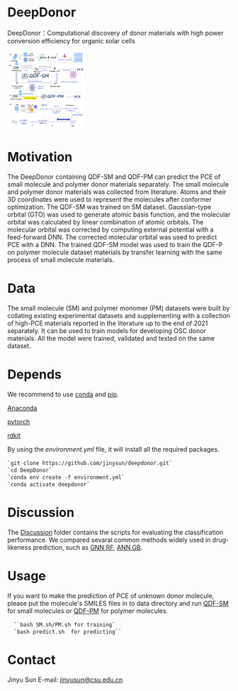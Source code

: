 # DeepDonor

DeepDonor：Computational discovery of donor materials with high power conversion efficiency for organic solar cells

<img src="https://github.com/JinYSun/DeepDonor/blob/main/cover.jpg" alt="cover" style="zoom:25%;" />



# Motivation

The DeepDonor containing QDF-SM and QDF-PM can predict the PCE of small molecule and polymer donor materials separately. 
 The small molecule and polymer donor materials  was collected from literature. Atoms and their 3D coordinates were used to represent the molecules after conformer optimization. The QDF-SM was trained on SM dataset. Gaussian-type orbital (GTO) was used to generate atomic basis function, and the molecular orbital was calculated by linear combination of atomic orbitals. The molecular orbital was corrected by computing external potential with a feed-forward DNN. The corrected molecular orbital was used to predict PCE with a DNN. The trained QDF-SM model was used to train the QDF-P on polymer molecule dataset materials by transfer learning with the same process of small molecule materials.

# Data

The small molecule (SM) and polymer monomer (PM) datasets were built by collating existing experimental datasets and supplementing with a collection of high-PCE materials reported in the literature up to the end of 2021 separately. It can be used to train models for developing OSC donor materials. All the model were trained, validated and tested on the same dataset.

# Depends

We recommend to use [conda](https://conda.io/docs/user-guide/install/download.html) and [pip](https://pypi.org/project/pip/).

[Anaconda](https://www.anaconda.com/)

[pytorch](https://pytorch.org/)

[rdkit](https://rdkit.org/)

By using the *environment.yml* file, it will install all the required packages.

```
`git clone https://github.com/jinysun/deepdonor.git`
`cd DeepDonor`
`conda env create -f environment.yml`
`conda activate deepdonor`
```



# Discussion

The [Discussion](https://github.com/JinYSun/DeepDonor/tree/main/discussion) folder contains the scripts for evaluating the classification performance.  We compared sevaral common methods widely used in drug-likeness prediction, such as [GNN](https://github.com/JinYSun/DeepDonor/blob/main/discussion/GNN.py),[RF](https://github.com/JinYSun/DeepDonor/blob/main/discussion/RF.py), [ANN](https://github.com/JinYSun/DeepDonor/blob/main/discussion/ANN.py),[GB](https://github.com/JinYSun/DeepDonor/blob/main/discussion/GB.py).

# Usage

  If you want to make the prediction of PCE of unknown donor molecule, please put the molecule's SMILES files in to data directory and run [QDF-SM](https://github.com/JinYSun/DeepDonor/blob/main/model/QDF_SM.py) for small molecules or [QDF-PM](https://github.com/JinYSun/DeepDonor/blob/main/model/QDF_P.py) for polymer molecules.

```
  ``bash SM.sh/PM.sh for training` 
  `bash predict.sh  for predicting``
```



# Contact

Jinyu Sun E-mail: [jinyusun@csu.edu.cn](mailto:jinyusun@csu.edu.cn)
